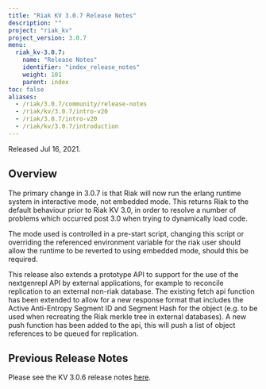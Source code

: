 ```yaml
---
title: "Riak KV 3.0.7 Release Notes"
description: ""
project: "riak_kv"
project_version: 3.0.7
menu:
  riak_kv-3.0.7:
    name: "Release Notes"
    identifier: "index_release_notes"
    weight: 101
    parent: index
toc: false
aliases:
  - /riak/3.0.7/community/release-notes
  - /riak/kv/3.0.7/intro-v20
  - /riak/3.0.7/intro-v20
  - /riak/kv/3.0.7/introduction
---
```


Released Jul 16, 2021.


## Overview

The primary change in 3.0.7 is that Riak will now run the erlang runtime system in interactive mode, not embedded mode. This returns Riak to the default behaviour prior to Riak KV 3.0, in order to resolve a number of problems which occurred post 3.0 when trying to dynamically load code.

The mode used is controlled in a pre-start script, changing this script or overriding the referenced environment variable for the riak user should allow the runtime to be reverted to using embedded mode, should this be required.

This release also extends a prototype API to support for the use of the nextgenrepl API by external applications, for example to reconcile replication to an external non-riak database. The existing fetch api function has been extended to allow for a new response format that includes the Active Anti-Entropy Segment ID and Segment Hash for the object (e.g. to be used when recreating the Riak merkle tree in external databases).
A new push function has been added to the api, this will push a list of object references to be queued for replication.
## Previous Release Notes

Please see the KV 3.0.6 release notes [here]({{<baseurl>}}riak/kv/3.0.6/release-notes/).





